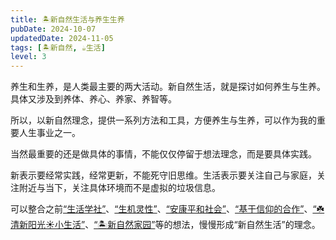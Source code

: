 ```yaml
---
title: 🏝新自然生活与养生生养
pubDate: 2024-10-07
updatedDate: 2024-11-05
tags: [🏝新自然, ☕生活]
level: 3
---
```


养生和生养，是人类最主要的两大活动。新自然生活，就是探讨如何养生与生养。具体又涉及到养体、养心、养家、养智等。

所以，以新自然理念，提供一系列方法和工具，方便养生与生养，可以作为我的重要人生事业之一。

当然最重要的还是做具体的事情，不能仅仅停留于想法理念，而是要具体实践。

新表示要经常实践，经常更新，不能死守旧思维。生活表示要关注自己与家庭，关注附近与当下，关注具体环境而不是虚拟的垃圾信息。

可以整合之前[“生活学社”](/xyy/20241002b)、[“生机灵性”](/xyy/20240921b)、[“安康平和社会”](/xyy/20240905)、[“基于信仰的合作”](/xyy/20240830)、[“☘️清新阳光☀️小生活”](/xyy/20240824)、[“🏝新自然家园”](/xyy/20240708a)等的想法，慢慢形成“新自然生活”的理念。
